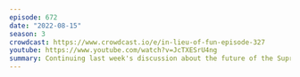 ```yaml
---
episode: 672
date: "2022-08-15"
season: 3
crowdcast: https://www.crowdcast.io/e/in-lieu-of-fun-episode-327
youtube: https://www.youtube.com/watch?v=JcTXESrU4ng
summary: Continuing last week's discussion about the future of the Supreme Court
---
```

